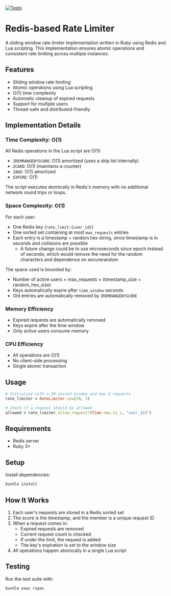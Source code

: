 [![Tests](https://github.com/birkholz/wolf_rate_limiter/actions/workflows/test.yml/badge.svg)](https://github.com/birkholz/wolf_rate_limiter/actions/workflows/test.yml)

# Redis-based Rate Limiter

A sliding window rate limiter implementation written in Ruby using Redis and Lua scripting. This implementation ensures atomic operations and consistent rate limiting across multiple instances.

## Features

- Sliding window rate limiting
- Atomic operations using Lua scripting
- O(1) time complexity
- Automatic cleanup of expired requests
- Support for multiple users
- Thread-safe and distributed-friendly

## Implementation Details

### Time Complexity: O(1)

All Redis operations in the Lua script are O(1):

- `ZREMRANGEBYSCORE`: O(1) amortized (uses a skip list internally)
- `ZCARD`: O(1) (maintains a counter)
- `ZADD`: O(1) amortized
- `EXPIRE`: O(1)

The script executes atomically in Redis's memory with no additional network round trips or loops.

### Space Complexity: O(1)

For each user:

- One Redis key (`rate_limit:{user_id}`)
- One sorted set containing at most `max_requests` entries
- Each entry is a timestamp + random hex string, since timestamp is in seconds and collisions are possible
  - A future change could be to use microseconds since epoch instead of seconds, which would remove the need for the random characters and dependence on securerandom

The space used is bounded by:

- Number of active users × max_requests × (timestamp_size + random_hex_size)
- Keys automatically expire after `time_window` seconds
- Old entries are automatically removed by `ZREMRANGEBYSCORE`

### Memory Efficiency

- Expired requests are automatically removed
- Keys expire after the time window
- Only active users consume memory

### CPU Efficiency

- All operations are O(1)
- No client-side processing
- Single atomic transaction

## Usage

```ruby
# Initialize with a 30-second window and max 3 requests
rate_limiter = RateLimiter.new(30, 3)

# Check if a request should be allowed
allowed = rate_limiter.allow_request?(Time.now.to_i, "user_123")
```

## Requirements

- Redis server
- Ruby 3+

## Setup

Install dependencies:

```bash
bundle install
```

## How It Works

1. Each user's requests are stored in a Redis sorted set
2. The score is the timestamp, and the member is a unique request ID
3. When a request comes in:
   - Expired requests are removed
   - Current request count is checked
   - If under the limit, the request is added
   - The key's expiration is set to the window size
4. All operations happen atomically in a single Lua script

## Testing

Run the test suite with:

```bash
bundle exec rspec
```
